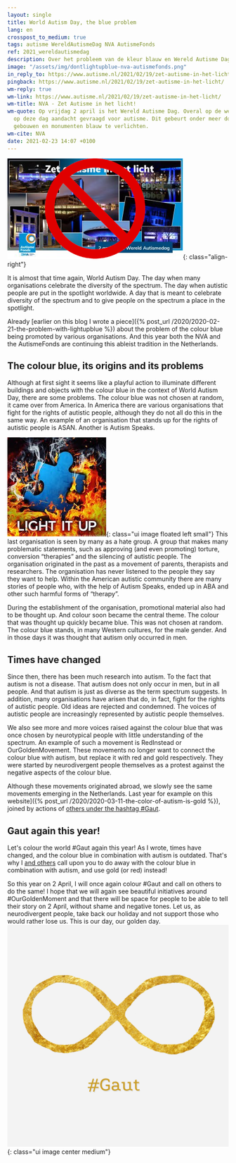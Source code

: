```yaml
---
layout: single
title: World Autism Day, the blue problem
lang: en
crosspost_to_medium: true
tags: autisme WereldAutismeDag NVA AutismeFonds
ref: 2021_wereldautismedag
description: Over het probleem van de kleur blauw en Wereld Autisme Dag
image: "/assets/img/dontlightupblue-nva-autismefonds.png"
in_reply_to: https://www.autisme.nl/2021/02/19/zet-autisme-in-het-licht/
pingback: https://www.autisme.nl/2021/02/19/zet-autisme-in-het-licht/
wm-reply: true
wm-link: https://www.autisme.nl/2021/02/19/zet-autisme-in-het-licht/
wm-title: NVA - Zet Autisme in het licht!
wm-quote: Op vrijdag 2 april is het Wereld Autisme Dag. Overal op de wereld wordt
  op deze dag aandacht gevraagd voor autisme. Dit gebeurt onder meer door bekende
  gebouwen en monumenten blauw te verlichten.
wm-cite: NVA
date: 2021-02-23 14:07 +0100
---
```

<!-- LTeX: language=en -->
![Don't light up blue!](/assets/img/dontlightupblue-nva-autismefonds.png){: class="align-right"}

It is almost that time again, World Autism Day. The day when many organisations celebrate the diversity of the spectrum. The day when autistic people are put in the spotlight worldwide. A day that is meant to celebrate diversity of the spectrum and to give people on the spectrum a place in the spotlight.

Already [earlier on this blog I wrote a piece]({% post_url /2020/2020-02-21-the-problem-with-lightupblue %}) about the problem of the colour blue being promoted by various organisations. And this year both the NVA and the AutismeFonds are continuing this ableist tradition in the Netherlands.

## The colour blue, its origins and its problems

Although at first sight it seems like a playful action to illuminate different buildings and objects with the colour blue in the context of World Autism Day, there are some problems. The colour blue was not chosen at random, it came over from America. In America there are various organisations that fight for the rights of autistic people, although they do not all do this in the same way. An example of an organisation that stands up for the rights of autistic people is ASAN. Another is Autism Speaks.

![Burn Blue](/assets/img/lightitup.jpeg){: class="ui image floated left small"}
This last organisation is seen by many as a hate group. A group that makes many problematic statements, such as approving (and even promoting) torture, conversion “therapies” and the silencing of autistic people. The organisation originated in the past as a movement of parents, therapists and researchers. The organisation has never listened to the people they say they want to help. Within the American autistic community there are many stories of people who, with the help of Autism Speaks, ended up in ABA and other such harmful forms of “therapy”.

During the establishment of the organisation, promotional material also had to be thought up. And colour soon became the central theme. The colour that was thought up quickly became blue. This was not chosen at random. The colour blue stands, in many Western cultures, for the male gender. And in those days it was thought that autism only occurred in men.

## Times have changed

Since then, there has been much research into autism. To the fact that autism is not a disease. That autism does not only occur in men, but in all people. And that autism is just as diverse as the term spectrum suggests. In addition, many organisations have arisen that do, in fact, fight for the rights of autistic people. Old ideas are rejected and condemned. The voices of autistic people are increasingly represented by autistic people themselves.

We also see more and more voices raised against the colour blue that was once chosen by neurotypical people with little understanding of the spectrum. An example of such a movement is RedInstead or OurGoldenMovement. These movements no longer want to connect the colour blue with autism, but replace it with red and gold respectively. They were started by neurodivergent people themselves as a protest against the negative aspects of the colour blue.

Although these movements originated abroad, we slowly see the same movements emerging in the Netherlands. Last year for example on this website]({% post_url /2020/2020-03-11-the-color-of-autism-is-gold %}), joined by actions of [others under the hashtag #Gaut](https://twitter.com/search?q=%23gaut&src=typed_query).

## Gaut again this year!

Let's colour the world #Gaut again this year! As I wrote, times have changed, and the colour blue in combination with autism is outdated. That's why I [and others](https://www.ourgoldenmoment.com/partners) call upon you to do away with the colour blue in combination with autism, and use gold (or red) instead!

So this year on 2 April, I will once again colour #Gaut and call on others to do the same! I hope that we will again see beautiful initiatives around #OurGoldenMoment and that there will be space for people to be able to tell their story on 2 April, without shame and negative tones. Let us, as neurodivergent people, take back our holiday and not support those who would rather lose us. This is our day, our golden day.
![Gaut](/assets/img/autismeweek2020/Gaut-hashtag.jpg){: class="ui image center medium"}
